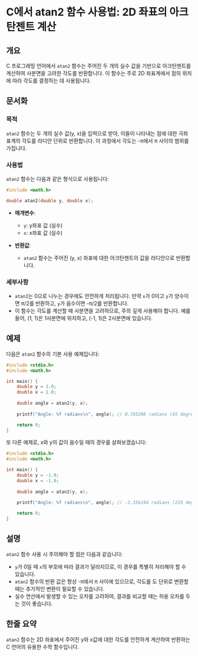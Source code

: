 <!--
Meta Description: # C에서 atan2 함수 사용법: 2D 좌표의 아크탄젠트 계산 ## 개요 C 프로그래밍 언어에서 `atan2` 함수는 주어진 두 개의 실수 값을 기반으로 아크탄젠트를 계산하여 사분면을 고려한 각도를 반환합니다. 이 함수는 주로 2D 좌표계에서 점의 위치에 따라 각도를...
Meta Keywords: atan2, double, 함수는, 각도를, angle
-->

# C에서 atan2 함수 사용법: 2D 좌표의 아크탄젠트 계산

## 개요
C 프로그래밍 언어에서 `atan2` 함수는 주어진 두 개의 실수 값을 기반으로 아크탄젠트를 계산하여 사분면을 고려한 각도를 반환합니다. 이 함수는 주로 2D 좌표계에서 점의 위치에 따라 각도를 결정하는 데 사용됩니다.

## 문서화
### 목적
`atan2` 함수는 두 개의 실수 값(y, x)을 입력으로 받아, 이들이 나타내는 점에 대한 극좌표계의 각도를 라디안 단위로 반환합니다. 이 과정에서 각도는 -π에서 π 사이의 범위를 가집니다. 

### 사용법
`atan2` 함수는 다음과 같은 형식으로 사용됩니다:

```c
#include <math.h>

double atan2(double y, double x);
```

- **매개변수**:
  - `y`: y좌표 값 (실수)
  - `x`: x좌표 값 (실수)
  
- **반환값**: 
  - `atan2` 함수는 주어진 (y, x) 좌표에 대한 아크탄젠트의 값을 라디안으로 반환합니다.

### 세부사항
- `atan2`는 0으로 나누는 경우에도 안전하게 처리됩니다. 만약 `x`가 0이고 `y`가 양수이면 π/2를 반환하고, `y`가 음수이면 -π/2를 반환합니다.
- 이 함수는 각도를 계산할 때 사분면을 고려하므로, 주의 깊게 사용해야 합니다. 예를 들어, (1, 1)은 1사분면에 위치하고, (-1, 1)은 2사분면에 있습니다.

## 예제
다음은 `atan2` 함수의 기본 사용 예제입니다:

```c
#include <stdio.h>
#include <math.h>

int main() {
    double y = 1.0;
    double x = 1.0;
    
    double angle = atan2(y, x);
    
    printf("Angle: %f radians\n", angle); // 0.785398 radians (45 degrees)

    return 0;
}
```

또 다른 예제로, x와 y의 값이 음수일 때의 경우를 살펴보겠습니다:

```c
#include <stdio.h>
#include <math.h>

int main() {
    double y = -1.0;
    double x = -1.0;
    
    double angle = atan2(y, x);
    
    printf("Angle: %f radians\n", angle); // -2.356194 radians (225 degrees)

    return 0;
}
```

## 설명
`atan2` 함수 사용 시 주의해야 할 점은 다음과 같습니다:
- `y`가 0일 때 `x`의 부호에 따라 결과가 달라지므로, 이 경우를 특별히 처리해야 할 수 있습니다.
- `atan2` 함수의 반환 값은 항상 -π에서 π 사이에 있으므로, 각도를 도 단위로 변환할 때는 추가적인 변환이 필요할 수 있습니다.
- 실수 연산에서 발생할 수 있는 오차를 고려하여, 결과를 비교할 때는 허용 오차를 두는 것이 좋습니다.

## 한줄 요약
`atan2` 함수는 2D 좌표에서 주어진 y와 x값에 대한 각도를 안전하게 계산하여 반환하는 C 언어의 유용한 수학 함수입니다.